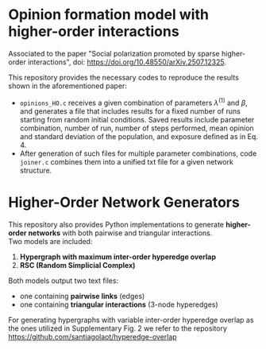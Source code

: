 # Opinion formation model with higher-order interactions

Associated to the paper "Social polarization promoted by sparse higher-order interactions", doi: https://doi.org/10.48550/arXiv.2507.12325.

This repository provides the necessary codes to reproduce the results shown in the aforementioned paper:
- <code>opinions_HO.c</code> receives a given combination of parameters $\lambda^{(1)}$ and $\beta$, and generates a file that includes results for a fixed number of runs starting from random initial conditions. Saved results include parameter combination, number of run, number of steps performed, mean opinion and standard deviation of the population, and exposure defined as in Eq. 4.
- After generation of such files for multiple parameter combinations, code <code>joiner.c</code> combines them into a unified txt file for a given network structure.


# Higher-Order Network Generators

This repository also provides Python implementations to generate **higher-order networks** with both pairwise and triangular interactions.  
Two models are included:

1. **Hypergraph with maximum inter-order hyperedge overlap**
2. **RSC (Random Simplicial Complex)**

Both models output two text files:
- one containing **pairwise links** (edges)
- one containing **triangular interactions** (3-node hyperedges)

For generating hypergraphs with variable inter-order hyperedge overlap as the ones utilized in Supplementary Fig. 2 we refer to the repository https://github.com/santiagolaot/hyperedge-overlap

